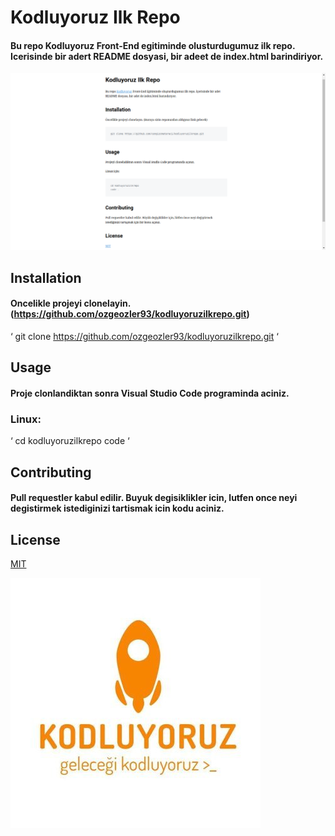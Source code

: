 # Kodluyoruz Ilk Repo
#### Bu repo Kodluyoruz Front-End egitiminde olusturdugumuz ilk repo. Icerisinde bir adert README dosyasi, bir adeet de index.html barindiriyor.

![Alt text](<markdown resim.png>)

## Installation

#### Oncelikle projeyi clonelayin. (https://github.com/ozgeozler93/kodluyoruzilkrepo.git)

‘
git clone https://github.com/ozgeozler93/kodluyoruzilkrepo.git 
‘

## Usage

#### Proje clonlandiktan sonra Visual Studio Code programinda aciniz.
### Linux: 
‘
cd kodluyoruzilkrepo
code
‘

## Contributing

#### Pull requestler kabul edilir. Buyuk degisiklikler icin, lutfen once neyi degistirmek istediginizi tartismak icin kodu aciniz.


## License

[MIT](https://www.kodluyoruz.org/)

![Kodluyoruz Logo](https://raw.githubusercontent.com/Kodluyoruz/taskforce/git/git/markdown-nedir-nasil-kullaniriz-/figures/kodluyoruz_logo.jpg)
